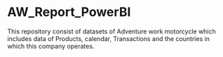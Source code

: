 # AW_Report_PowerBI
This repository consist of datasets of Adventure work motorcycle which includes data of Products, calendar, Transactions  and the countries in which this company operates. 
